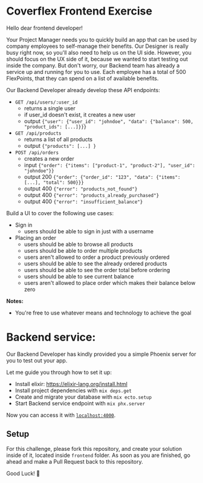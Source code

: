 # Coverflex Frontend Exercise

Hello dear frontend developer!

Your Project Manager needs you to quickly build an app that can be used by company employees  to self-manage their benefits.
Our Designer is really busy right now, so you'll also need to help us on the UI side. However, you should focus on the UX side of it, because we wanted to start testing out inside the company. But don't worry, our Backend team has already a service up and running for you to use.
Each employee has a total of 500 FlexPoints, that they can spend on a list of available benefits.

Our Backend Developer already develop these API endpoints:
- `GET /api/users/:user_id`
    - returns a single user
    - if user_id doesn't exist, it creates a new user
    - output `{"user": {"user_id": "johndoe", "data": {"balance": 500, "product_ids": [...]}}}`
- `GET /api/products`
    - returns a list of all products
    - output `{"products": [...] }`
- `POST /api/orders`
    - creates a new order
    - input `{"order": {"items": ["product-1", "product-2"], "user_id": "johndoe"}}`
    - output 200 `{"order": {"order_id": "123", "data": {"items": [...], "total": 500}}}`
    - output 400 `{"error": "products_not_found"}`
    - output 400 `{"error": "products_already_purchased"}`
    - output 400 `{"error": "insufficient_balance"}`
    
Build a UI to cover the following use cases:
- Sign in
    - users should be able to sign in just with a username
- Placing an order
    - users should be able to browse all products
    - users should be able to order multiple products
    - users aren't allowed to order a product previously ordered
    - users should be able to see the already ordered products
    - users should be able to see the order total before ordering
    - users should be able to see current balance
    - users aren't allowed to place order which makes their balance below zero

**Notes:**
- You're free to use whatever means and technology to achieve the goal


# Backend service:
Our Backend Developer has kindly provided you a simple Phoenix server for you to test out your app.

Let me guide you through how to set it up:
  * Install elixir: https://elixir-lang.org/install.html
  * Install project dependencies with `mix deps.get`
  * Create and migrate your database with `mix ecto.setup`
  * Start Backend service endpoint with `mix phx.server`

Now you can access it with [`localhost:4000`](http://localhost:4000).

## Setup

For this challenge, please fork this repository, and create your solution inside of it, located inside `frontend` folder.
As soon as you are finished, go ahead and make a Pull Request back to this repository.

Good Luck! 🙌
